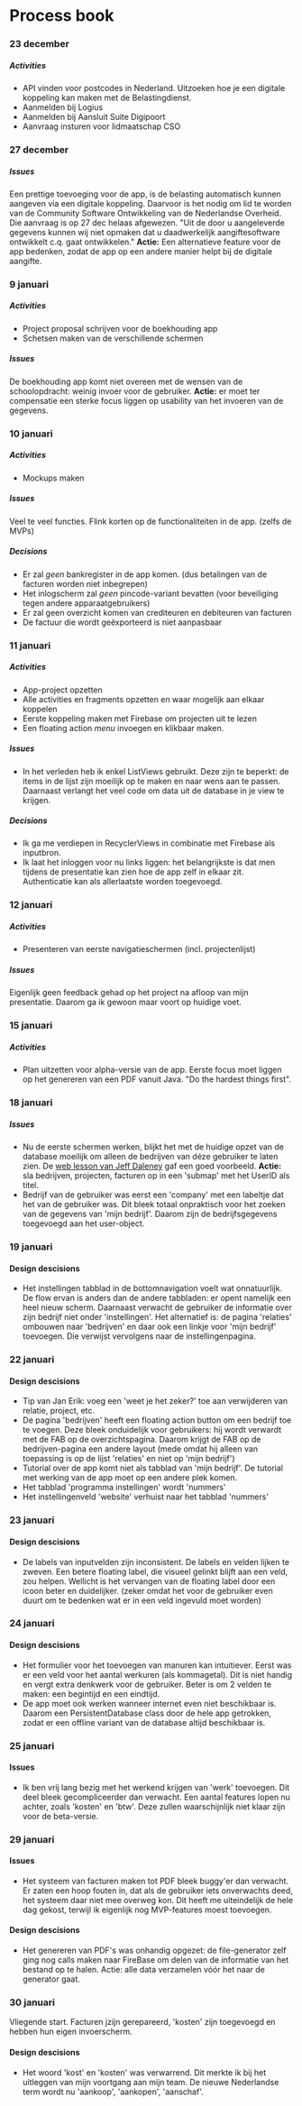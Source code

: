 # Process book

### 23 december
##### Activities
* API vinden voor postcodes in Nederland. Uitzoeken hoe je een digitale koppeling kan maken met de Belastingdienst.
* Aanmelden bij Logius
* Aanmelden bij Aansluit Suite Digipoort
* Aanvraag insturen voor lidmaatschap CSO

### 27 december
##### Issues
Een prettige toevoeging voor de app, is de belasting automatisch kunnen aangeven via een digitale koppeling. Daarvoor is het nodig om lid te worden van de Community Software Ontwikkeling van de Nederlandse Overheid. Die aanvraag is op 27 dec helaas afgewezen. "Uit de door u aangeleverde gegevens kunnen wij niet opmaken dat u daadwerkelijk aangiftesoftware ontwikkelt c.q. gaat ontwikkelen." **Actie:** Een alternatieve feature voor de app bedenken, zodat de app op een andere manier helpt bij de digitale aangifte.

### 9 januari
##### Activities
* Project proposal schrijven voor de boekhouding app
* Schetsen maken van de verschillende schermen

##### Issues
De boekhouding app komt niet overeen met de wensen van de schoolopdracht: weinig invoer voor de gebruiker. **Actie:** er moet ter compensatie een sterke focus liggen op usability van het invoeren van de gegevens.

### 10 januari
##### Activities
* Mockups maken

##### Issues
Veel te veel functies. Flink korten op de functionaliteiten in de app. (zelfs de MVPs)

##### Decisions
* Er zal *geen* bankregister in de app komen. (dus betalingen van de facturen worden niet inbegrepen)
* Het inlogscherm zal *geen* pincode-variant bevatten (voor beveiliging tegen andere apparaatgebruikers)
* Er zal geen overzicht komen van crediteuren en debiteuren van facturen
* De factuur die wordt geëxporteerd is niet aanpasbaar

### 11 januari
##### Activities
* App-project opzetten
* Alle activities en fragments opzetten en waar mogelijk aan elkaar koppelen
* Eerste koppeling maken met Firebase om projecten uit te lezen
* Een floating action *menu* invoegen en klikbaar maken.

##### Issues
* In het verleden heb ik enkel ListViews gebruikt. Deze zijn te beperkt: de items in de lijst zijn moeilijk op te maken en naar wens aan te passen. Daarnaast verlangt het veel code om data uit de database in je view te krijgen.

##### Decisions
* Ik ga me verdiepen in RecyclerViews in combinatie met Firebase als inputbron.
* Ik laat het inloggen voor nu links liggen: het belangrijkste is dat men tijdens de presentatie kan zien hoe de app zelf in elkaar zit. Authenticatie kan als allerlaatste worden toegevoegd.

### 12 januari
##### Activities
* Presenteren van eerste navigatieschermen (incl. projectenlijst)

##### Issues
Eigenlijk geen feedback gehad op het project na afloop van mijn presentatie. Daarom ga ik gewoon maar voort op huidige voet.

### 15 januari
##### Activities
* Plan uitzetten voor alpha-versie van de app. Eerste focus moet liggen op het genereren van een PDF vanuit Java. "Do the hardest things first".

### 18 januari
##### Issues
* Nu de eerste schermen werken, blijkt het met de huidige opzet van de database moeilijk om alleen de bedrijven van déze gebruiker te laten zien. De [web lesson van Jeff Daleney](https://angularfirebase.com/lessons/managing-firebase-user-relationships-to-database-records/) gaf een goed voorbeeld. **Actie:** sla bedrijven, projecten, facturen op in een 'submap' met het UserID als titel.
* Bedrijf van de gebruiker was eerst een 'company' met een labeltje dat het van de gebruiker was. Dit bleek totaal onpraktisch voor het zoeken van de gegevens van 'mijn bedrijf'. Daarom zijn de bedrijfsgegevens toegevoegd aan het user-object.

### 19 januari
#### Design descisions
* Het instellingen tabblad in de bottomnavigation voelt wat onnatuurlijk. De flow ervan is anders dan de andere tabbladen: er opent namelijk een heel nieuw scherm. Daarnaast verwacht de gebruiker de informatie over zijn bedrijf niet onder 'instellingen'. Het alternatief is: de pagina 'relaties' ombouwen naar 'bedrijven' en daar ook een linkje voor 'mijn bedrijf' toevoegen. Die verwijst vervolgens naar de instellingenpagina.

### 22 januari
#### Design descisions
* Tip van Jan Erik: voeg een 'weet je het zeker?' toe aan verwijderen van relatie, project, etc.
* De pagina 'bedrijven' heeft een floating action button om een bedrijf toe te voegen. Deze bleek onduidelijk voor gebruikers: hij wordt verwardt met de FAB op de overzichtspagina. Daarom krijgt de FAB op de bedrijven-pagina een andere layout (mede omdat hij alleen van toepassing is op de lijst 'relaties' en niet op 'mijn bedrijf')
* Tutorial over de app komt niet als tabblad van 'mijn bedrijf'. De tutorial met werking van de app moet op een andere plek komen.
* Het tabblad 'programma instellingen' wordt 'nummers'
* Het instellingenveld 'website' verhuist naar het tabblad 'nummers'

### 23 januari
#### Design descisions
* De labels van inputvelden zijn inconsistent. De labels en velden lijken te zweven. Een betere floating label, die visueel gelinkt blijft aan een veld, zou helpen. Wellicht is het vervangen van de floating label door een icoon beter en duidelijker. (zeker omdat het voor de gebruiker even duurt om te bedenken wat er in een veld ingevuld moet worden)

### 24 januari
#### Design descisions
* Het formulier voor het toevoegen van manuren kan intuitiever. Eerst was er een veld voor het aantal werkuren (als kommagetal). Dit is niet handig en vergt extra denkwerk voor de gebruiker. Beter is om 2 velden te maken: een begintijd en een eindtijd.
* De app moet ook werken wanneer internet even niet beschikbaar is. Daarom een PersistentDatabase class door de hele app getrokken, zodat er een offline variant van de database altijd beschikbaar is.

### 25 januari
#### Issues
* Ik ben vrij lang bezig met het werkend krijgen van 'werk' toevoegen. Dit deel bleek gecompliceerder dan verwacht. Een aantal features lopen nu achter, zoals 'kosten' en 'btw'. Deze zullen waarschijnlijk niet klaar zijn voor de beta-versie.

### 29 januari
#### Issues
* Het systeem van facturen maken tot PDF bleek buggy'er dan verwacht. Er zaten een hoop fouten in, dat als de gebruiker iets onverwachts deed, het systeem daar niet mee overweg kon. Dit heeft me uiteindelijk de hele dag gekost, terwijl ik eigenlijk nog MVP-features moest toevoegen.

#### Design descisions
* Het genereren van PDF's was onhandig opgezet: de file-generator zelf ging nog calls maken naar FireBase om delen van de informatie van het bestand op te halen. Actie: alle data verzamelen vóór het naar de generator gaat.

### 30 januari
Vliegende start. Facturen jzijn gerepareerd, 'kosten' zijn toegevoegd en hebben hun eigen invoerscherm.

#### Design descisions
* Het woord 'kost' en 'kosten' was verwarrend. Dit merkte ik bij het uitleggen van mijn voortgang aan mijn team. De nieuwe Nederlandse term wordt nu 'aankoop', 'aankopen', 'aanschaf'.